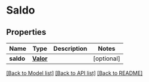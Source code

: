 # Saldo

## Properties
Name | Type | Description | Notes
------------ | ------------- | ------------- | -------------
**saldo** | [**Valor**](Valor.md) |  | [optional] 

[[Back to Model list]](../README.md#documentation-for-models) [[Back to API list]](../README.md#documentation-for-api-endpoints) [[Back to README]](../README.md)


